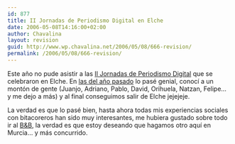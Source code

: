 ```yaml
---
id: 877
title: II Jornadas de Periodismo Digital en Elche
date: 2006-05-08T14:16:00+02:00
author: Chavalina
layout: revision
guid: http://www.wp.chavalina.net/2006/05/08/666-revision/
permalink: /2006/05/08/666-revision/
---
```

Este a&ntilde;o no pude asistir a las <a href="http://egaleradas.blogspot.com/2006/04/el-periodismo-participativo-debate-en.html" target="_blank">II Jornadas de Periodismo Digital</a> que se celebraron en Elche. En <a href="http://chavalina.net/comentar.php?idpost=414" target="_blank">las del a&ntilde;o pasado</a> lo pasé genial, conocí a un montón de gente (Juanjo, Adriano, Pablo, David, Orihuela, Natzan, Felipe… y me dejo a más) y al final conseguimos salir de Elche jejejeje. 

La verdad es que lo pasé bien, hasta ahora todas mis experiencias sociales con bitacoreros han sido muy interesantes, me hubiera gustado sobre todo ir al <a title="Beers and blogs" href="http://egaleradas.blogspot.com/2006/04/beer-and-blogs-en-elche.html" target="_blank">B&B</a>, la verdad es que estoy deseando que hagamos otro aquí en Murcia… y más concurrido.
